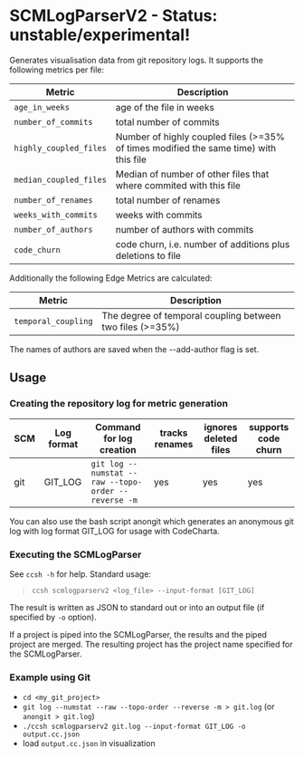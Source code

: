 # SCMLogParserV2 - Status: unstable/experimental!

Generates visualisation data from git repository logs. It supports the following metrics per file:

| Metric                 | Description                                                                           |
| ---------------------- | ------------------------------------------------------------------------------------- |
| `age_in_weeks`         | age of the file in weeks                                                              |
| `number_of_commits`    | total number of commits                                                               |
| `highly_coupled_files` | Number of highly coupled files (>=35% of times modified the same time) with this file |
| `median_coupled_files` | Median of number of other files that where commited with this file                    |
| `number_of_renames`    | total number of renames                                                               |
| `weeks_with_commits`   | weeks with commits                                                                    |
| `number_of_authors`    | number of authors with commits                                                        |
| `code_churn`           | code churn, i.e. number of additions plus deletions to file                           |

Additionally the following Edge Metrics are calculated:

| Metric              | Description                                               |
| ------------------- | --------------------------------------------------------- |
| `temporal_coupling` | The degree of temporal coupling between two files (>=35%) |

The names of authors are saved when the --add-author flag is set.

## Usage

### Creating the repository log for metric generation

| SCM | Log format          | Command for log creation                              | tracks renames | ignores deleted files | supports code churn |
| --- | ------------------- | ----------------------------------------------------- | -------------- | --------------------- | ------------------- |
| git | GIT_LOG             | `git log --numstat --raw --topo-order --reverse -m`   | yes            | yes                   | yes                 |

You can also use the bash script anongit which generates an anonymous git log with log format GIT_LOG for usage with CodeCharta.

### Executing the SCMLogParser

See `ccsh -h` for help. Standard usage:

> `ccsh scmlogparserv2 <log_file> --input-format [GIT_LOG]`

The result is written as JSON to standard out or into an output file (if specified by `-o` option).

If a project is piped into the SCMLogParser, the results and the piped project are merged.
The resulting project has the project name specified for the SCMLogParser.

### Example using Git

-   `cd <my_git_project>`
-   `git log --numstat --raw --topo-order --reverse -m > git.log` (or `anongit > git.log`)
-   `./ccsh scmlogparserv2 git.log --input-format GIT_LOG -o output.cc.json`
-   load `output.cc.json` in visualization
